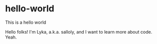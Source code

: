 # hello-world
This is a hello world

Hello folks! I'm Lyka, a.k.a. salloly, and I want to learn more about code. Yeah.
